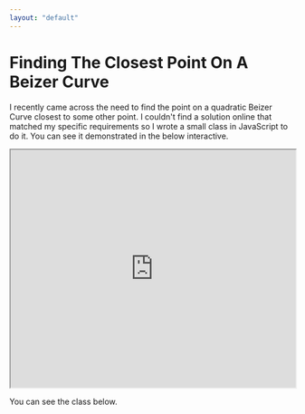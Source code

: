 ```yaml
--- 
layout: "default"
---
```

# Finding The Closest Point On A Beizer Curve

I recently came across the need to find the point on a quadratic Beizer Curve closest to some other point. I couldn't find a solution online that matched my specific requirements so I wrote a small class in JavaScript to do it. You can see it demonstrated in the below interactive.

<iframe src="http://blog.benlorantfy.com/interactives/beizerCurve.html" style="width:100%;height:420px;display:block;overflow:hidden;"></iframe>

You can see the class below. 

<script src="https://gist.github.com/BenLorantfy/9a18e01cf2fcc80b64ca19009e88daec.js"></script>
